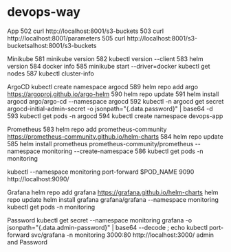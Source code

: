 # devops-way
App
  502  curl http://localhost:8001/s3-buckets
  503  curl http://localhost:8001/parameters
  505  curl http://localhost:8001/s3-bucketsalhost:8001/s3-buckets



Minikube
  581  minikube version
  582  kubectl version --client
  583  helm version
  584  docker info
  585  minikube start --driver=docker
kubectl get nodes
  587  kubectl cluster-info



ArgoCD
 kubectl create namespace argocd
  589  helm repo add argo https://argoproj.github.io/argo-helm
  590  helm repo update
  591  helm install argocd argo/argo-cd --namespace argocd
  592  kubectl -n argocd get secret argocd-initial-admin-secret -o jsonpath="{.data.password}" | base64 -d
  593  kubectl get pods -n argocd
  594  kubectl create namespace devops-app


Prometheus
  583  helm repo add prometheus-community https://prometheus-community.github.io/helm-charts
  584  helm repo update
  585  helm install prometheus prometheus-community/prometheus --namespace monitoring --create-namespace
  586  kubectl get pods -n monitoring

kubectl --namespace monitoring port-forward $POD_NAME 9090
http://localhost:9090/


Grafana 
helm repo add grafana https://grafana.github.io/helm-charts
helm repo update
helm install grafana grafana/grafana --namespace monitoring
kubectl get pods -n monitoring

Password 
kubectl get secret --namespace monitoring grafana -o jsonpath="{.data.admin-password}" | base64 --decode ; echo
kubectl port-forward svc/grafana -n monitoring 3000:80
http://localhost:3000/
admin and Password
